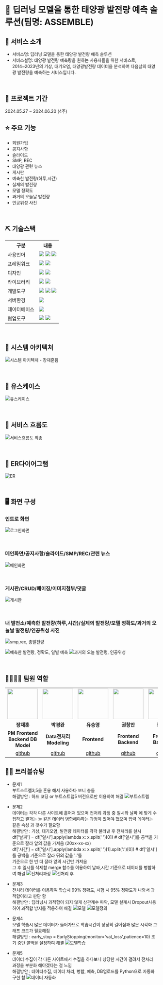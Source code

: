 # 📎 딥러닝 모델을 통한 태양광 발전량 예측 솔루션(팀명: ASSEMBLE)



## 👀 서비스 소개
* 서비스명:  딥러닝 모델을 통한 태양광 발전량 예측 솔루션
* 서비스설명: 태양광 발전량 예측량을 원하는 사용자들을 위한 서비스로, 2014~2023년의 기상, 대기오염, 태양광발전량 데이터을 분석하여 다음날의 태양광 발전량을 예측하는 서비스입니다.
<br>

## 📅 프로젝트 기간
2024.05.27 ~ 2024.06.20 (4주)
<br>

## ⭐ 주요 기능
* 회원가입
* 공지사항
* 슬라이드
* SMP, REC
* 태양광 관련 뉴스
* 게시판
* 예측한 발전량(하루,시간)
* 실제의 발전량
* 모델 정확도
* 과거의 오늘날 발전량
* 인공위성 사진
<br>

## ⛏ 기술스택
<table>
    <tr>
        <th>구분</th>
        <th>내용</th>
    </tr>
    <tr>
        <td>사용언어</td>
        <td>
            <img src="https://img.shields.io/badge/Java-007396?style=for-the-badge&logo=java&logoColor=white"/>
            <img src="https://img.shields.io/badge/HTML5-E34F26?style=for-the-badge&logo=HTML5&logoColor=white"/>
            <img src="https://img.shields.io/badge/JavaScript-F7DF1E?style=for-the-badge&logo=JavaScript&logoColor=white"/>
        </td>
    </tr>
     <tr>
        <td>프레임워크</td>
        <td>
            <img src="https://img.shields.io/badge/Spring-6DB33F?style=for-the-badge&logo=Spring&logoColor=white"/>
            <img src="https://img.shields.io/badge/Spring Boot-6DB33F?style=for-the-badge&logo=SpringBoot&logoColor=white"/>
        </td>
    </tr>
    <tr>
        <td>디자인</td>
        <td><img src="https://img.shields.io/badge/Figma-F24E1E?style=for-the-badge&logo=Figma&logoColor=white"/>
        <img src="https://img.shields.io/badge/css-1572B6?style=for-the-badge&logo=css3&logoColor=white"></td>
    </tr>
    <tr>
        <td>라이브러리</td>
        <td>
            <img src="https://img.shields.io/badge/openai-412991?style=for-the-badge&logo=css3&logoColor=black">
            <img src="https://img.shields.io/badge/chartdotjs-FF6384?style=for-the-badge&logo=css3&logoColor=black">
        </td>
    </tr>
    <tr>
        <td>개발도구</td>
        <td>
            <img src="https://img.shields.io/badge/Eclipse-2C2255?style=for-the-badge&logo=Eclipse&logoColor=white"/>
            <img src="https://img.shields.io/badge/VSCode-007ACC?style=for-the-badge&logo=VisualStudioCode&logoColor=white"/>
            <img src="https://img.shields.io/badge/Jupyter-F37626?style=for-the-badge&logo=Jupyter&logoColor=white"/>
        </td>
    </tr>
    <tr>
        <td>서버환경</td>
        <td>
            <img src="https://img.shields.io/badge/Apache Tomcat-D22128?style=for-the-badge&logo=Apache Tomcat&logoColor=white"/>
        </td>
    </tr>
    <tr>
        <td>데이터베이스</td>
        <td>
            <img src="https://img.shields.io/badge/MySQL-4479A1?style=for-the-badge&logo=MySQL&logoColor=white"/>
        </td>
    </tr>
    <tr>
        <td>협업도구</td>
        <td>
            <img src="https://img.shields.io/badge/Git-F05032?style=for-the-badge&logo=Git&logoColor=white"/>
            <img src="https://img.shields.io/badge/GitHub-181717?style=for-the-badge&logo=GitHub&logoColor=white"/>
        </td>
    </tr>
</table>


<br>

## 📌 시스템 아키텍처
![시스템 아키텍처 - 장재훈팀](https://github.com/2023-SMHRD-KDT-AI-16/ASSEMBLE/assets/157601308/9a81c242-9346-4d3e-8b04-a7e701940fad)

<br>

## 📌 유스케이스

![유스케이스](https://github.com/2023-SMHRD-KDT-AI-16/ASSEMBLE/assets/157601308/fe715e54-bbac-4525-9b88-2be13379f7d1)

<br>

## 📌 서비스 흐름도
![서비스흐름도 최종](https://github.com/2023-SMHRD-KDT-AI-16/ASSEMBLE/assets/157601308/b0457d8f-25ff-473c-80e1-eef9e8c9f1c1)

<br>

## 📌 ER다이어그램
![ER](https://github.com/2023-SMHRD-KDT-AI-16/ASSEMBLE/assets/157601308/92701918-a612-40cc-9171-40a0c7e9bcd6)

<br>

## 🖥 화면 구성

### 인트로 화면
![로그인화면](https://github.com/2023-SMHRD-KDT-AI-16/ASSEMBLE/assets/157601308/52b85b53-5462-4a73-a23d-115fd7477d32)

<br>

### 메인화면/공지사항/슬라이드/SMP/REC/관련 뉴스
![메인화면](https://github.com/2023-SMHRD-KDT-AI-16/ASSEMBLE/assets/157601308/d8c73d99-47e1-441d-8106-9a6851ac271f)

<br>

### 게시판/CRUD/페이징/이미지첨부/댓글
![게시판](https://github.com/2023-SMHRD-KDT-AI-16/ASSEMBLE/assets/157601308/ea49fe26-dcfb-4364-b5cc-a9f0173fddea)

<br>

### 내 발전소/예측한 발전량(하루,시간)/실제의 발전량/모델 정확도/과거의 오늘날 발전량/인공위성 사진
![smp,rec, 총발전량](https://github.com/2023-SMHRD-KDT-AI-16/ASSEMBLE/assets/157601308/5ec5bdf2-5752-4f69-a475-d7b364c3866f)

![예측한 발전량, 정확도, 일별 예측](https://github.com/2023-SMHRD-KDT-AI-16/ASSEMBLE/assets/157601308/c014aa99-f963-4c32-9430-8316786bcb5f)
![과거의 오늘 발전령, 인공위성](https://github.com/2023-SMHRD-KDT-AI-16/ASSEMBLE/assets/157601308/25b97fee-11f1-4557-b098-0db99aaa4a54)


<br>

## 👨‍👩‍👦‍👦 팀원 역할
<table>
  <tr>
    <td align="center"><img src="https://item.kakaocdn.net/do/fd49574de6581aa2a91d82ff6adb6c0115b3f4e3c2033bfd702a321ec6eda72c" width="100" height="100"/></td>
    <td align="center"><img src="https://mb.ntdtv.kr/assets/uploads/2019/01/Screen-Shot-2019-01-08-at-4.31.55-PM-e1546932545978.pn" width="100" height="100"/></td>
    <td align="center"><img src="https://mblogthumb-phinf.pstatic.net/20160127_177/krazymouse_1453865104404DjQIi_PNG/%C4%AB%C4%AB%BF%C0%C7%C1%B7%BB%C1%EE_%B6%F3%C0%CC%BE%F0.png?type=w2" width="100" height="100"/></td>
    <td align="center"><img src="https://i.pinimg.com/236x/ed/bb/53/edbb53d4f6dd710431c1140551404af9.jpg" width="100" height="100"/></td>
    <td align="center"><img src="https://pbs.twimg.com/media/B-n6uPYUUAAZSUx.png" width="100" height="100"/></td>
  </tr>
  <tr>
    <td align="center"><strong>장재훈</strong></td>
    <td align="center"><strong>박경완</strong></td>
    <td align="center"><strong>유승영</strong></td>
    <td align="center"><strong>권창안</strong></td>
    <td align="center"><strong>강성훈</strong></td>
  </tr>
  <tr>
    <td align="center"><b>PM Frontend Backend DB Model</b></td>
    <td align="center"><b>Data전처리 Modeling</b></td>
    <td align="center"><b>Frontend</b></td>
    <td align="center"><b>Frontend Backend</b></td>
    <td align="center"><b>Frontend Backend</b></td>
  </tr>
  <tr>
    <td align="center"><a href="https://github.com/자신의username작성해주세요" target='_blank'>github</a></td>
    <td align="center"><a href="https://github.com/ParkKyungWann" target='_blank'>github</a></td>
    <td align="center"><a href="https://github.com/자신의username작성해주세요" target='_blank'>github</a></td>
    <td align="center"><a href="https://github.com/자신의username작성해주세요" target='_blank'>github</a></td>
    <td align="center"><a href="https://github.com/자신의username작성해주세요" target='_blank'>github</a></td>
  </tr>
</table>

## 🤾‍♂️ 트러블슈팅
* 문제1<br>
부트스트렙3,5을 혼용 해서 사용하다 보니 충돌<br>
해결방안 : 하드 코딩 or 부트스트랩5 버전으로만 이용하여 해결
 ![부트스트렙](https://github.com/2023-SMHRD-KDT-AI-16/ASSEMBLE/assets/157601308/55077181-636c-40e8-9a96-276dce0a6a85)

* 문제2<br>
  데이터는 각각 다른 사이트에 흩어져 있으며 전처리 과정 중 일시와 날짜 에 맞게 수집하고 결과는 늘 같은 데이터 병합해야하는
  과정이 있어야 했으며 입력 데이터는 같은 속성 과 갯수가 필요함 <br>
  해결방안 : 기상, 대기오염, 발전량 데이터를 각각 불러낸 후 전처리를 실시 <br>
  df['날짜'] = df['일시'].apply(lambda x: x.split(' ')[0]) # df['일시']를 공백을 기준으로 잘라 앞의 값을 가져옴 (20xx-xx-xx)<br>
  df['시간'] = df['일시'].apply(lambda x: x.split(' ')[1].split(':')[0]) # df['일시']를 공백을 기준으로 잘라 뒤의 값을 ':'를  
  기준으로 한 번 더 잘라 앞의 시간만 가져옴<br> 그 후 일시를 삭제함 merge 함수를 이용하여 날짜,시간 기준으로 데이터를 병합하여 해결
  ![전처리과정](https://github.com/2023-SMHRD-KDT-AI-16/ASSEMBLE/assets/157601308/21fc53cf-5357-4b4f-95b2-ed4091d2e7cc)
  ![전처리 후](https://github.com/2023-SMHRD-KDT-AI-16/ASSEMBLE/assets/157601308/d2a55488-eda6-4257-a418-6a8b9eea0d03)

* 문제3<br>
  전처리 데이터를 이용하여 학습시 99% 정확도, 시험 시 95% 정확도가 나와서 과적합이라고 판단 함<br>
  해결방안 : 딥러닝시 과적합이 되지 않게 상관계수 파악, 모델 설계시 Dropout사용하여 과적합 방지를 적용하여 해결
  ![모델](https://github.com/2023-SMHRD-KDT-AI-16/ASSEMBLE/assets/157601308/e35bf636-f7a0-4a51-9da7-0b484feb20ef)
  ![모델정의](https://github.com/2023-SMHRD-KDT-AI-16/ASSEMBLE/assets/157601308/364a4e20-b4e3-435a-9e9a-4af916cb74e8)

* 문제4<br>
  모델 학습시 많은 데이터가 들어가므로 학습시간이 상딩히 길어짐과 많은 시각화 그래프 코드가 필요해짐<br>
  해결방안 : early_stop = EarlyStopping(monitor='val_loss',patience=10) 조기 중단 콜백을 설정하여 해결
  ![모델학습](https://github.com/2023-SMHRD-KDT-AI-16/ASSEMBLE/assets/157601308/f5f0278b-8fa0-4836-a0b9-2a1a63bbff9f)

* 문제5<br>
  데이터 수집이 각 다른 사이트에서 수집을 하다보니 상당한 시간이 걸려서 전처리 과정을 부분화 해야겠다는 걸 느낌<br>
  해결방안 : 데이터수집, 데이터 처리, 병합, 예측, DB업로드를 Python으로 자동화 구현 함
  ![데이터 자동화](https://github.com/2023-SMHRD-KDT-AI-16/ASSEMBLE/assets/157601308/2c8997b5-5fca-4be3-9bcb-06f9305daa1b)

  






  





